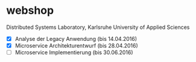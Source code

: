 # webshop #

Distributed Systems Laboratory, Karlsruhe University of Applied Sciences

- [x] Analyse der Legacy Anwendung (bis 14.04.2016)
- [x] Microservice Architekturentwurf (bis 28.04.2016)
- [ ] Microservice Implementierung (bis 30.06.2016)
